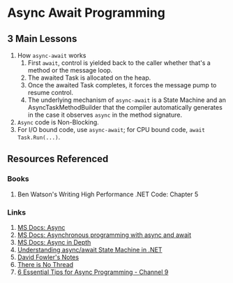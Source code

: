 # Async Await Programming

## 3 Main Lessons 
1. How ``async-await`` works
   1. First ``await``, control is yielded back to the caller whether that's a method or the message loop.
   2. The awaited Task is allocated on the heap.
   3. Once the awaited Task completes, it forces the message pump to resume control. 
   4. The underlying mechanism of ``async-await`` is a State Machine and an AsyncTaskMethodBuilder that the compiler automatically generates in the case it observes ``async`` in the method signature.
2. ``Async`` code is Non-Blocking.
3. For I/O bound code, use ``async-await``; for CPU bound code, ``await Task.Run(...)``.

## Resources Referenced 

### Books
1. Ben Watson's Writing High Performance .NET Code: Chapter 5

### Links
1. [MS Docs: Async](https://docs.microsoft.com/en-us/dotnet/csharp/async)
2. [MS Docs: Asynchronous programming with async and await](https://docs.microsoft.com/en-us/dotnet/csharp/programming-guide/concepts/async/)
3. [MS Docs: Async in Depth](https://docs.microsoft.com/en-us/dotnet/standard/async-in-depth)
4. [Understanding async/await State Machine in .NET](https://mykkon.work/async-state-machine)
5. [David Fowler's Notes](https://github.com/davidfowl/AspNetCoreDiagnosticScenarios/blob/0ba7625050f975f8a7df1df57c80ad08da250541/AsyncGuidance.md) 
6. [There is No Thread](https://blog.stephencleary.com/2013/11/there-is-no-thread.html)
7. [6 Essential Tips for Async Programming - Channel 9](https://channel9.msdn.com/Series/Three-Essential-Tips-for-Async)